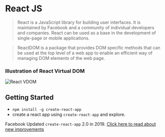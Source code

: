 # React JS
> React is a JavaScript library for building user interfaces. It is maintained by Facebook and a community of individual developers and companies. React can be used as a base in the development of single-page or mobile applications.

> ReactDOM is a package that provides DOM specific methods that can be used at the top level of a web app to enable an efficient way of managing DOM elements of the web page. 

### Illustration of React Virtual DOM

![ React VDOM ](https://csharpcorner-mindcrackerinc.netdna-ssl.com/article/what-and-why-reactjs/Images/image005.jpg "React VDOM Illustration")

## Getting Started
* `npm install -g create-react-app`
* create a react app using `create-react-app` and explore.

Facebook Updated `create-react-app` 2.0 in 2019.
[Click here to read about new improvements](https://reactjs.org/blog/2018/10/01/create-react-app-v2.html "a") 